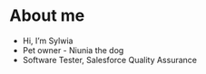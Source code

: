  # About me
- Hi, I’m Sylwia
- Pet owner - Niunia the dog
- Software Tester, Salesforce Quality Assurance



